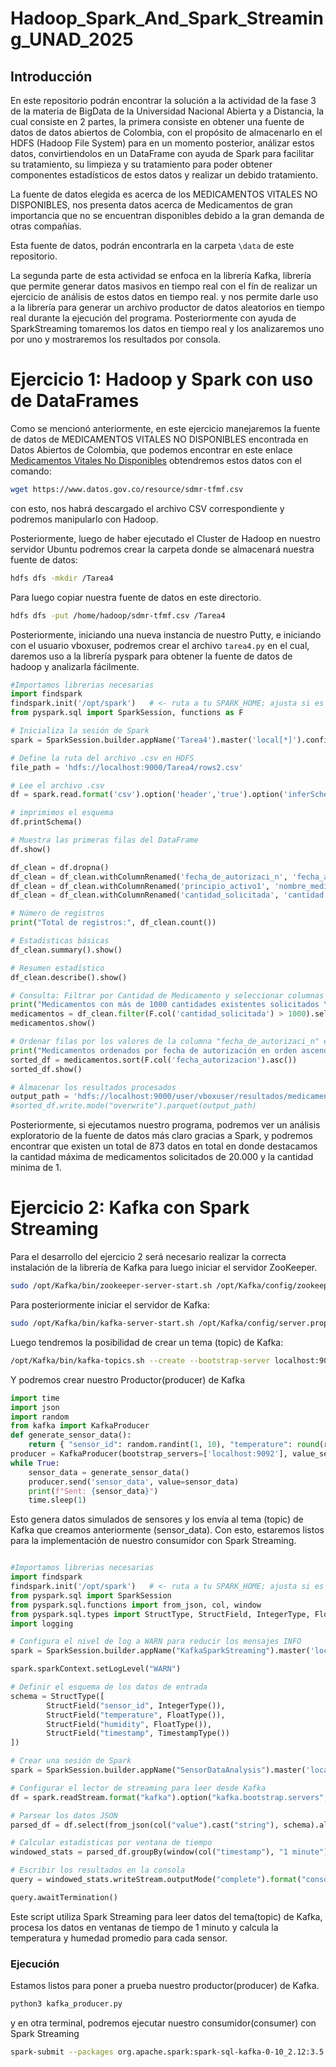 # Hadoop_Spark_And_Spark_Streaming_UNAD_2025
## Introducción
En este repositorio podrán encontrar la solución a la actividad de la fase 3 de la materia de BigData de la Universidad Nacional Abierta y a Distancia, la cual consiste en 2 partes, la primera consiste en obtener una fuente de datos de datos abiertos de Colombia, con el propósito de almacenarlo en el HDFS (Hadoop File System) para en un momento posterior, análizar estos datos, convirtiendolos en un DataFrame con ayuda de Spark para facilitar su tratamiento, su limpieza y su tratamiento para poder obtener componentes estadísticos de estos datos y realizar un debido tratamiento.

La fuente de datos elegida es acerca de los MEDICAMENTOS VITALES NO DISPONIBLES, nos presenta datos acerca de Medicamentos de gran importancia que no se encuentran disponibles debido a la gran demanda de otras compañías.

Esta fuente de datos, podrán encontrarla en la carpeta `\data` de este repositorio.

La segunda parte de esta actividad se enfoca en la librería Kafka, librería que permite generar datos masivos en tiempo real con el fín de realizar un ejercicio de análisis de estos datos en tiempo real. y nos permite darle uso a la librería para generar un archivo productor de datos aleatorios en tiempo real durante la ejecución del programa. Posteriormente con ayuda de SparkStreaming tomaremos los datos en tiempo real y los analizaremos uno por uno y mostraremos los resultados por consola.

# Ejercicio 1: Hadoop y Spark con uso de DataFrames

Como se mencionó anteriormente, en este ejercicio manejaremos la fuente de datos de MEDICAMENTOS VITALES NO DISPONIBLES encontrada en Datos Abiertos de Colombia, que podemos encontrar en este enlace [Medicamentos Vitales No Disponibles](https://www.datos.gov.co/Salud-y-Protecci-n-Social/MEDICAMENTOS-VITALES-NO-DISPONIBLES/sdmr-tfmf/about_data) obtendremos estos datos con el comando:
```bash
wget https://www.datos.gov.co/resource/sdmr-tfmf.csv
```
con esto, nos habrá descargado el archivo CSV correspondiente y podremos manipularlo con Hadoop.

Posteriormente, luego de haber ejecutado el Cluster de Hadoop en nuestro servidor Ubuntu podremos crear la carpeta donde se almacenará nuestra fuente de datos:
```bash
hdfs dfs -mkdir /Tarea4
```
Para luego copiar nuestra fuente de datos en este directorio.
```bash
hdfs dfs -put /home/hadoop/sdmr-tfmf.csv /Tarea4
```

Posteriormente, iniciando una nueva instancia de nuestro Putty, e iniciando con el usuario vboxuser, podremos crear el archivo `tarea4.py` en el cual, daremos uso a la librería pyspark para obtener la fuente de datos de hadoop y analizarla fácilmente.
```python
#Importamos librerias necesarias
import findspark
findspark.init('/opt/spark')   # <- ruta a tu SPARK_HOME; ajusta si es otra
from pyspark.sql import SparkSession, functions as F

# Inicializa la sesión de Spark
spark = SparkSession.builder.appName('Tarea4').master('local[*]').config('spark.hadoop.fs.defaultFS', 'hdfs://localhost:9000').getOrCreate()

# Define la ruta del archivo .csv en HDFS
file_path = 'hdfs://localhost:9000/Tarea4/rows2.csv'

# Lee el archivo .csv
df = spark.read.format('csv').option('header','true').option('inferSchema', 'true').load(file_path)

# imprimimos el esquema
df.printSchema()

# Muestra las primeras filas del DataFrame
df.show()

df_clean = df.dropna()
df_clean = df_clean.withColumnRenamed('fecha_de_autorizaci_n', 'fecha_autorizacion')
df_clean = df_clean.withColumnRenamed('principio_activo1', 'nombre_medicamento')
df_clean = df_clean.withColumnRenamed('cantidad_solicitada', 'cantidad')

# Número de registros
print("Total de registros:", df_clean.count())

# Estadisticas básicas
df_clean.summary().show()

# Resumen estadístico
df_clean.describe().show()

# Consulta: Filtrar por Cantidad de Medicamento y seleccionar columnas
print("Medicamentos con más de 1000 cantidades existentes solicitados \n")
medicamentos = df_clean.filter(F.col('cantidad_solicitada') > 1000).select('nombre_medicamento', 'fecha_autorizacion', 'cantidad')
medicamentos.show()

# Ordenar filas por los valores de la columna "fecha_de_autorizaci_n" en orden ascendente
print("Medicamentos ordenados por fecha de autorización en orden ascendente")
sorted_df = medicamentos.sort(F.col('fecha_autorizacion').asc())
sorted_df.show()

# Almacenar los resultados procesados
output_path = 'hdfs://localhost:9000/user/vboxuser/resultados/medicamentos_procesados'
#sorted_df.write.mode("overwrite").parquet(output_path)

```
Posteriormente, si ejecutamos nuestro programa, podremos ver un análisis exploratorio de la fuente de datos más claro gracias a Spark, y podremos encontrar que existen un total de 873 datos en total en donde destacamos la cantidad máxima de medicamentos solicitados de 20.000 y la cantidad minima de 1.

# Ejercicio 2: Kafka con Spark Streaming

Para el desarrollo del ejercicio 2 será necesario realizar la correcta instalación de la librería de Kafka para luego iniciar el servidor ZooKeeper.
```bash
sudo /opt/Kafka/bin/zookeeper-server-start.sh /opt/Kafka/config/zookeeper.properties &
```
Para posteriormente iniciar el servidor de Kafka:
```bash
sudo /opt/Kafka/bin/kafka-server-start.sh /opt/Kafka/config/server.properties &
```
Luego tendremos la posibilidad de crear un tema (topic) de Kafka:
```bash
/opt/Kafka/bin/kafka-topics.sh --create --bootstrap-server localhost:9092 --replication-factor 1 --partitions 1 --topic sensor_data
```
Y podremos crear nuestro Productor(producer) de Kafka
```python
import time 
import json 
import random 
from kafka import KafkaProducer
def generate_sensor_data(): 
    return { "sensor_id": random.randint(1, 10), "temperature": round(random.uniform(20, 30), 2), "humidity": round(random.uniform(30, 70), 2), "timestamp": int(time.time()) }
producer = KafkaProducer(bootstrap_servers=['localhost:9092'], value_serializer=lambda x: json.dumps(x).encode('utf-8'))
while True: 
    sensor_data = generate_sensor_data() 
    producer.send('sensor_data', value=sensor_data) 
    print(f"Sent: {sensor_data}") 
    time.sleep(1)
```
Esto genera datos simulados de sensores y los envía al tema (topic) de Kafka que creamos anteriormente (sensor_data).
Con esto, estaremos listos para la implementación de nuestro consumidor con Spark Streaming.
```python

#Importamos librerias necesarias
import findspark
findspark.init('/opt/spark')   # <- ruta a tu SPARK_HOME; ajusta si es otra
from pyspark.sql import SparkSession
from pyspark.sql.functions import from_json, col, window
from pyspark.sql.types import StructType, StructField, IntegerType, FloatType, TimestampType
import logging

# Configura el nivel de log a WARN para reducir los mensajes INFO
spark = SparkSession.builder.appName("KafkaSparkStreaming").master('local[*]').config('spark.hadoop.fs.defaultFS', 'hdfs://localhost:9000').getOrCreate()

spark.sparkContext.setLogLevel("WARN")

# Definir el esquema de los datos de entrada
schema = StructType([
        StructField("sensor_id", IntegerType()),
        StructField("temperature", FloatType()),
        StructField("humidity", FloatType()),
        StructField("timestamp", TimestampType())
])

# Crear una sesión de Spark
spark = SparkSession.builder.appName("SensorDataAnalysis").master('local[*]').config('spark.hadoop.fs.defaultFS', 'hdfs://localhost:9000').getOrCreate()

# Configurar el lector de streaming para leer desde Kafka
df = spark.readStream.format("kafka").option("kafka.bootstrap.servers", "localhost:9092").option("subscribe", "sensor_data").load()

# Parsear los datos JSON
parsed_df = df.select(from_json(col("value").cast("string"), schema).alias("data")).select("data.*")

# Calcular estadisticas por ventana de tiempo
windowed_stats = parsed_df.groupBy(window(col("timestamp"), "1 minute"), "sensor_id").agg({"temperature":"avg", "humidity":"avg"})

# Escribir los resultados en la consola
query = windowed_stats.writeStream.outputMode("complete").format("console").start()

query.awaitTermination()


```
Este script utiliza Spark Streaming para leer datos del tema(topic) de Kafka, procesa los datos en ventanas de tiempo de 1 minuto y calcula la temperatura y humedad promedio para cada sensor.

### Ejecución
Estamos listos para poner a prueba nuestro productor(producer) de Kafka.
```bash
python3 kafka_producer.py
```
y en otra terminal, podremos ejecutar nuestro consumidor(consumer) con Spark Streaming
```bash
spark-submit --packages org.apache.spark:spark-sql-kafka-0-10_2.12:3.5.3 spark_streaming_consumer.py
```
